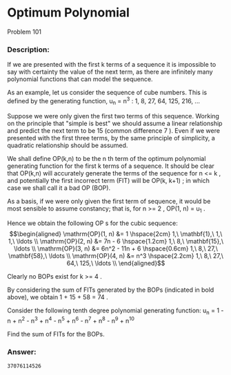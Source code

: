 # Optimum Polynomial
Problem 101
### Description:
If we are presented with the first k
 terms of a sequence it is impossible to say with certainty the value of the next term, as there are infinitely many polynomial functions that can model the sequence.

As an example, let us consider the sequence of cube numbers. This is defined by the generating function, u<sub>n</sub> = n<sup>3</sup>
: 1, 8, 27, 64, 125, 216, ...

Suppose we were only given the first two terms of this sequence. Working on the principle that "simple is best" we should assume a linear relationship and predict the next term to be 15
 (common difference 7
). Even if we were presented with the first three terms, by the same principle of simplicity, a quadratic relationship should be assumed.

We shall define OP(k,n)
 to be the n
th term of the optimum polynomial generating function for the first k
 terms of a sequence. It should be clear that OP(k,n)
 will accurately generate the terms of the sequence for n <= k
, and potentially the first incorrect term (FIT) will be OP(k, k+1)
; in which case we shall call it a bad OP (BOP).

As a basis, if we were only given the first term of sequence, it would be most sensible to assume constancy; that is, for n >= 2
, OP(1, n) = u<sub>1</sub>
.

Hence we obtain the following OP
s for the cubic sequence:
$$\begin{aligned}
\mathrm{OP}(1, n) &= 1 \hspace{2cm} 1,\ \mathbf{1},\ 1,\ 1,\ \ldots \\
\mathrm{OP}(2, n) &= 7n - 6 \hspace{1.2cm} 1,\ 8,\ \mathbf{15},\ \ldots \\
\mathrm{OP}(3, n) &= 6n^2 - 11n + 6 \hspace{0.6cm} 1,\ 8,\ 27,\ \mathbf{58},\ \ldots \\
\mathrm{OP}(4, n) &= n^3 \hspace{2.2cm} 1,\ 8,\ 27,\ 64,\ 125,\ \ldots \\
\end{aligned}$$

     	
Clearly no BOPs exist for k >= 4
.

By considering the sum of FITs generated by the BOPs (indicated in bold above), we obtain 1 + 15 + 58 = 74
.

Consider the following tenth degree polynomial generating function:
u<sub>n</sub> = 1 - n + n<sup>2</sup> - n<sup>3</sup> + n<sup>4</sup> - n<sup>5</sup> + n<sup>6</sup> - n<sup>7</sup> + n<sup>8</sup> - n<sup>9</sup> + n<sup>10</sup>

Find the sum of FITs for the BOPs.

### Answer:
```
37076114526
```
